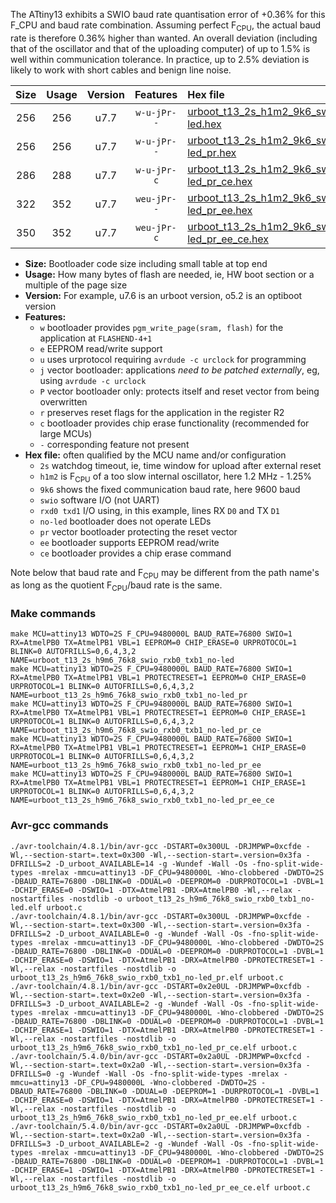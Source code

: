 The ATtiny13 exhibits a SWIO baud rate quantisation error of +0.36% for this F_CPU and baud rate combination. Assuming perfect F<sub>CPU</sub>, the actual baud rate is therefore 0.36% higher than wanted. An overall deviation (including that of the oscillator and that of the uploading computer) of up to 1.5% is well within communication tolerance. In practice, up to 2.5% deviation is likely to work with short cables and benign line noise.

|Size|Usage|Version|Features|Hex file|
|:-:|:-:|:-:|:-:|:--|
|256|256|u7.7|`w-u-jPr--`|[urboot_t13_2s_h1m2_9k6_swio_rxb0_txb1_no-led.hex](https://raw.githubusercontent.com/stefanrueger/urboot.hex/main/mcus/attiny13/watchdog_2_s/internal_oscillator_h-1.25%25/%2B1m200000_hz/%2B%2B%2B9k6_baud/swio_rxb0_txb1/no-led/urboot_t13_2s_h1m2_9k6_swio_rxb0_txb1_no-led.hex)|
|256|256|u7.7|`w-u-jPr--`|[urboot_t13_2s_h1m2_9k6_swio_rxb0_txb1_no-led_pr.hex](https://raw.githubusercontent.com/stefanrueger/urboot.hex/main/mcus/attiny13/watchdog_2_s/internal_oscillator_h-1.25%25/%2B1m200000_hz/%2B%2B%2B9k6_baud/swio_rxb0_txb1/no-led/urboot_t13_2s_h1m2_9k6_swio_rxb0_txb1_no-led_pr.hex)|
|286|288|u7.7|`w-u-jPr-c`|[urboot_t13_2s_h1m2_9k6_swio_rxb0_txb1_no-led_pr_ce.hex](https://raw.githubusercontent.com/stefanrueger/urboot.hex/main/mcus/attiny13/watchdog_2_s/internal_oscillator_h-1.25%25/%2B1m200000_hz/%2B%2B%2B9k6_baud/swio_rxb0_txb1/no-led/urboot_t13_2s_h1m2_9k6_swio_rxb0_txb1_no-led_pr_ce.hex)|
|322|352|u7.7|`weu-jPr--`|[urboot_t13_2s_h1m2_9k6_swio_rxb0_txb1_no-led_pr_ee.hex](https://raw.githubusercontent.com/stefanrueger/urboot.hex/main/mcus/attiny13/watchdog_2_s/internal_oscillator_h-1.25%25/%2B1m200000_hz/%2B%2B%2B9k6_baud/swio_rxb0_txb1/no-led/urboot_t13_2s_h1m2_9k6_swio_rxb0_txb1_no-led_pr_ee.hex)|
|350|352|u7.7|`weu-jPr-c`|[urboot_t13_2s_h1m2_9k6_swio_rxb0_txb1_no-led_pr_ee_ce.hex](https://raw.githubusercontent.com/stefanrueger/urboot.hex/main/mcus/attiny13/watchdog_2_s/internal_oscillator_h-1.25%25/%2B1m200000_hz/%2B%2B%2B9k6_baud/swio_rxb0_txb1/no-led/urboot_t13_2s_h1m2_9k6_swio_rxb0_txb1_no-led_pr_ee_ce.hex)|

- **Size:** Bootloader code size including small table at top end
- **Usage:** How many bytes of flash are needed, ie, HW boot section or a multiple of the page size
- **Version:** For example, u7.6 is an urboot version, o5.2 is an optiboot version
- **Features:**
  + `w` bootloader provides `pgm_write_page(sram, flash)` for the application at `FLASHEND-4+1`
  + `e` EEPROM read/write support
  + `u` uses urprotocol requiring `avrdude -c urclock` for programming
  + `j` vector bootloader: applications *need to be patched externally*, eg, using `avrdude -c urclock`
  + `P` vector bootloader only: protects itself and reset vector from being overwritten
  + `r` preserves reset flags for the application in the register R2
  + `c` bootloader provides chip erase functionality (recommended for large MCUs)
  + `-` corresponding feature not present
- **Hex file:** often qualified by the MCU name and/or configuration
  + `2s` watchdog timeout, ie, time window for upload after external reset
  + `h1m2` is F<sub>CPU</sub> of a too slow internal oscillator, here 1.2 MHz - 1.25%
  + `9k6` shows the fixed communication baud rate, here 9600 baud
  + `swio` software I/O (not UART)
  + `rxd0 txd1` I/O using, in this example, lines RX `D0` and TX `D1`
  + `no-led` bootloader does not operate LEDs
  + `pr` vector bootloader protecting the reset vector
  + `ee` bootloader supports EEPROM read/write
  + `ce` bootloader provides a chip erase command


Note below that baud rate and F<sub>CPU</sub> may be different from the path name's as long as the quotient F<sub>CPU</sub>/baud rate is the same.

### Make commands
```
make MCU=attiny13 WDTO=2S F_CPU=9480000L BAUD_RATE=76800 SWIO=1 RX=AtmelPB0 TX=AtmelPB1 VBL=1 EEPROM=0 CHIP_ERASE=0 URPROTOCOL=1 BLINK=0 AUTOFRILLS=0,6,4,3,2 NAME=urboot_t13_2s_h9m6_76k8_swio_rxb0_txb1_no-led
make MCU=attiny13 WDTO=2S F_CPU=9480000L BAUD_RATE=76800 SWIO=1 RX=AtmelPB0 TX=AtmelPB1 VBL=1 PROTECTRESET=1 EEPROM=0 CHIP_ERASE=0 URPROTOCOL=1 BLINK=0 AUTOFRILLS=0,6,4,3,2 NAME=urboot_t13_2s_h9m6_76k8_swio_rxb0_txb1_no-led_pr
make MCU=attiny13 WDTO=2S F_CPU=9480000L BAUD_RATE=76800 SWIO=1 RX=AtmelPB0 TX=AtmelPB1 VBL=1 PROTECTRESET=1 EEPROM=0 CHIP_ERASE=1 URPROTOCOL=1 BLINK=0 AUTOFRILLS=0,6,4,3,2 NAME=urboot_t13_2s_h9m6_76k8_swio_rxb0_txb1_no-led_pr_ce
make MCU=attiny13 WDTO=2S F_CPU=9480000L BAUD_RATE=76800 SWIO=1 RX=AtmelPB0 TX=AtmelPB1 VBL=1 PROTECTRESET=1 EEPROM=1 CHIP_ERASE=0 URPROTOCOL=1 BLINK=0 AUTOFRILLS=0,6,4,3,2 NAME=urboot_t13_2s_h9m6_76k8_swio_rxb0_txb1_no-led_pr_ee
make MCU=attiny13 WDTO=2S F_CPU=9480000L BAUD_RATE=76800 SWIO=1 RX=AtmelPB0 TX=AtmelPB1 VBL=1 PROTECTRESET=1 EEPROM=1 CHIP_ERASE=1 URPROTOCOL=1 BLINK=0 AUTOFRILLS=0,6,4,3,2 NAME=urboot_t13_2s_h9m6_76k8_swio_rxb0_txb1_no-led_pr_ee_ce
```

### Avr-gcc commands
```
./avr-toolchain/4.8.1/bin/avr-gcc -DSTART=0x300UL -DRJMPWP=0xcfde -Wl,--section-start=.text=0x300 -Wl,--section-start=.version=0x3fa -DFRILLS=2 -D_urboot_AVAILABLE=14 -g -Wundef -Wall -Os -fno-split-wide-types -mrelax -mmcu=attiny13 -DF_CPU=9480000L -Wno-clobbered -DWDTO=2S -DBAUD_RATE=76800 -DBLINK=0 -DDUAL=0 -DEEPROM=0 -DURPROTOCOL=1 -DVBL=1 -DCHIP_ERASE=0 -DSWIO=1 -DTX=AtmelPB1 -DRX=AtmelPB0 -Wl,--relax -nostartfiles -nostdlib -o urboot_t13_2s_h9m6_76k8_swio_rxb0_txb1_no-led.elf urboot.c
./avr-toolchain/4.8.1/bin/avr-gcc -DSTART=0x300UL -DRJMPWP=0xcfde -Wl,--section-start=.text=0x300 -Wl,--section-start=.version=0x3fa -DFRILLS=2 -D_urboot_AVAILABLE=0 -g -Wundef -Wall -Os -fno-split-wide-types -mrelax -mmcu=attiny13 -DF_CPU=9480000L -Wno-clobbered -DWDTO=2S -DBAUD_RATE=76800 -DBLINK=0 -DDUAL=0 -DEEPROM=0 -DURPROTOCOL=1 -DVBL=1 -DCHIP_ERASE=0 -DSWIO=1 -DTX=AtmelPB1 -DRX=AtmelPB0 -DPROTECTRESET=1 -Wl,--relax -nostartfiles -nostdlib -o urboot_t13_2s_h9m6_76k8_swio_rxb0_txb1_no-led_pr.elf urboot.c
./avr-toolchain/4.8.1/bin/avr-gcc -DSTART=0x2e0UL -DRJMPWP=0xcfdb -Wl,--section-start=.text=0x2e0 -Wl,--section-start=.version=0x3fa -DFRILLS=3 -D_urboot_AVAILABLE=2 -g -Wundef -Wall -Os -fno-split-wide-types -mrelax -mmcu=attiny13 -DF_CPU=9480000L -Wno-clobbered -DWDTO=2S -DBAUD_RATE=76800 -DBLINK=0 -DDUAL=0 -DEEPROM=0 -DURPROTOCOL=1 -DVBL=1 -DCHIP_ERASE=1 -DSWIO=1 -DTX=AtmelPB1 -DRX=AtmelPB0 -DPROTECTRESET=1 -Wl,--relax -nostartfiles -nostdlib -o urboot_t13_2s_h9m6_76k8_swio_rxb0_txb1_no-led_pr_ce.elf urboot.c
./avr-toolchain/5.4.0/bin/avr-gcc -DSTART=0x2a0UL -DRJMPWP=0xcfcd -Wl,--section-start=.text=0x2a0 -Wl,--section-start=.version=0x3fa -DFRILLS=0 -g -Wundef -Wall -Os -fno-split-wide-types -mrelax -mmcu=attiny13 -DF_CPU=9480000L -Wno-clobbered -DWDTO=2S -DBAUD_RATE=76800 -DBLINK=0 -DDUAL=0 -DEEPROM=1 -DURPROTOCOL=1 -DVBL=1 -DCHIP_ERASE=0 -DSWIO=1 -DTX=AtmelPB1 -DRX=AtmelPB0 -DPROTECTRESET=1 -Wl,--relax -nostartfiles -nostdlib -o urboot_t13_2s_h9m6_76k8_swio_rxb0_txb1_no-led_pr_ee.elf urboot.c
./avr-toolchain/5.4.0/bin/avr-gcc -DSTART=0x2a0UL -DRJMPWP=0xcfdb -Wl,--section-start=.text=0x2a0 -Wl,--section-start=.version=0x3fa -DFRILLS=3 -D_urboot_AVAILABLE=2 -g -Wundef -Wall -Os -fno-split-wide-types -mrelax -mmcu=attiny13 -DF_CPU=9480000L -Wno-clobbered -DWDTO=2S -DBAUD_RATE=76800 -DBLINK=0 -DDUAL=0 -DEEPROM=1 -DURPROTOCOL=1 -DVBL=1 -DCHIP_ERASE=1 -DSWIO=1 -DTX=AtmelPB1 -DRX=AtmelPB0 -DPROTECTRESET=1 -Wl,--relax -nostartfiles -nostdlib -o urboot_t13_2s_h9m6_76k8_swio_rxb0_txb1_no-led_pr_ee_ce.elf urboot.c
```

